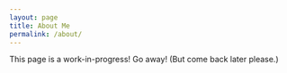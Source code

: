 ```yaml
---
layout: page
title: About Me
permalink: /about/
---
```

This page is a work-in-progress! Go away! (But come back later please.)
